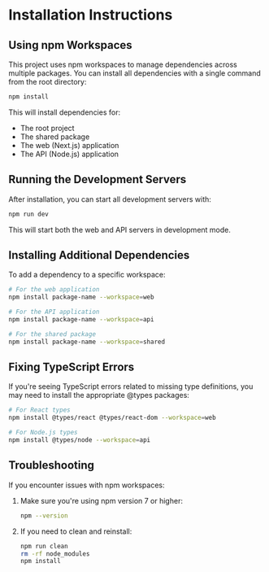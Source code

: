 # Installation Instructions

## Using npm Workspaces

This project uses npm workspaces to manage dependencies across multiple packages. You can install all dependencies with a single command from the root directory:

```bash
npm install
```

This will install dependencies for:

- The root project
- The shared package
- The web (Next.js) application
- The API (Node.js) application

## Running the Development Servers

After installation, you can start all development servers with:

```bash
npm run dev
```

This will start both the web and API servers in development mode.

## Installing Additional Dependencies

To add a dependency to a specific workspace:

```bash
# For the web application
npm install package-name --workspace=web

# For the API application
npm install package-name --workspace=api

# For the shared package
npm install package-name --workspace=shared
```

## Fixing TypeScript Errors

If you're seeing TypeScript errors related to missing type definitions, you may need to install the appropriate @types packages:

```bash
# For React types
npm install @types/react @types/react-dom --workspace=web

# For Node.js types
npm install @types/node --workspace=api
```

## Troubleshooting

If you encounter issues with npm workspaces:

1. Make sure you're using npm version 7 or higher:

   ```bash
   npm --version
   ```

2. If you need to clean and reinstall:
   ```bash
   npm run clean
   rm -rf node_modules
   npm install
   ```
